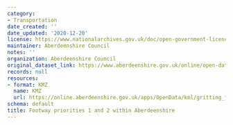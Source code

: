 ```yaml
---
category:
- Transportation
date_created: ''
date_updated: '2020-12-20'
license: https://www.nationalarchives.gov.uk/doc/open-government-licence/version/3/
maintainer: Aberdeenshire Council
notes: ''
organization: Aberdeenshire Council
original_dataset_link: https://www.aberdeenshire.gov.uk/online/open-data/
records: null
resources:
- format: KMZ
  name: KMZ
  url: https://online.aberdeenshire.gov.uk/apps/OpenData/kml/gritting_footways_priorities_1_and_2.kmz
schema: default
title: Footway priorities 1 and 2 within Aberdeenshire
---
```

